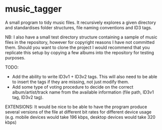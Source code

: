 music_tagger
============

A small program to tidy music files. It recursively explores a given directory and standardises folder structures, file naming conventions and ID3 tags.

NB: I also have a small test directory structure containing a sample of music files in the repository, however for copyright reasons I have not committed them. Should you want to clone the project I would recommend that you replicate this setup by copying a few albums into the repository for testing purposes.

TODO:
- Add the ability to write ID3v1 + ID3v2 tags. This will also need to be able to insert the tags if they are missing, not just modify them.
- Add some type of voting procedure to decide on the correct album/artist/track name from the available information (file path, ID3v1 tag, ID3v2 tag).

EXTENSIONS:
It would be nice to be able to have the program produce several versions of the file at different bit rates for different device usage (e.g. mobile devices would take 196 kbps, desktop devices would take 320 kbps)
